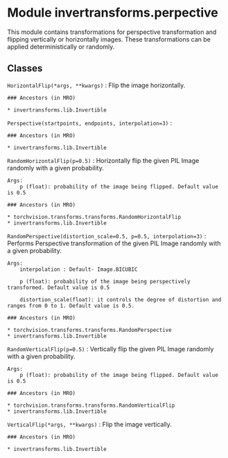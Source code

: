 Module invertransforms.perpective
=================================
This module contains transformations for perspective transformation and flipping vertically or horizontally images.
These transformations can be applied deterministically or randomly.

Classes
-------

`HorizontalFlip(*args, **kwargs)`
:   Flip the image horizontally.

    ### Ancestors (in MRO)

    * invertransforms.lib.Invertible

`Perspective(startpoints, endpoints, interpolation=3)`
:   

    ### Ancestors (in MRO)

    * invertransforms.lib.Invertible

`RandomHorizontalFlip(p=0.5)`
:   Horizontally flip the given PIL Image randomly with a given probability.
    
    Args:
        p (float): probability of the image being flipped. Default value is 0.5

    ### Ancestors (in MRO)

    * torchvision.transforms.transforms.RandomHorizontalFlip
    * invertransforms.lib.Invertible

`RandomPerspective(distortion_scale=0.5, p=0.5, interpolation=3)`
:   Performs Perspective transformation of the given PIL Image randomly with a given probability.
    
    Args:
        interpolation : Default- Image.BICUBIC
    
        p (float): probability of the image being perspectively transformed. Default value is 0.5
    
        distortion_scale(float): it controls the degree of distortion and ranges from 0 to 1. Default value is 0.5.

    ### Ancestors (in MRO)

    * torchvision.transforms.transforms.RandomPerspective
    * invertransforms.lib.Invertible

`RandomVerticalFlip(p=0.5)`
:   Vertically flip the given PIL Image randomly with a given probability.
    
    Args:
        p (float): probability of the image being flipped. Default value is 0.5

    ### Ancestors (in MRO)

    * torchvision.transforms.transforms.RandomVerticalFlip
    * invertransforms.lib.Invertible

`VerticalFlip(*args, **kwargs)`
:   Flip the image vertically.

    ### Ancestors (in MRO)

    * invertransforms.lib.Invertible